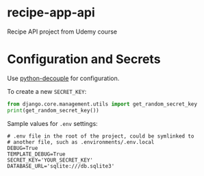 # recipe-app-api

Recipe API project from Udemy course

# Configuration and Secrets

Use [python-decouple](https://github.com/HBNetwork/python-decouple) for configuration.

To create a new `SECRET_KEY`:
```python
from django.core.management.utils import get_random_secret_key
print(get_random_secret_key())
```

Sample values for `.env` settings:
```shell
# .env file in the root of the project, could be symlinked to
# another file, such as .environments/.env.local
DEBUG=True
TEMPLATE_DEBUG=True
SECRET_KEY='YOUR_SECRET_KEY'
DATABASE_URL='sqlite:///db.sqlite3'
```
